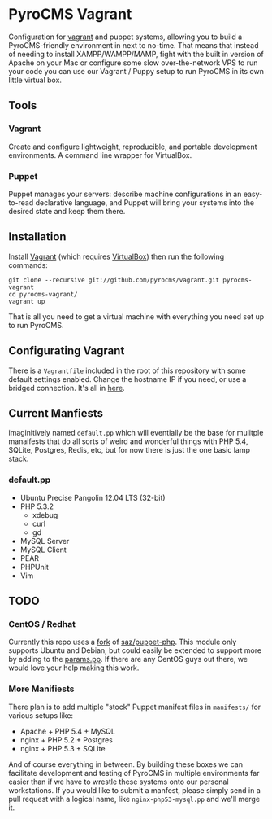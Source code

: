 # PyroCMS Vagrant

Configuration for [vagrant](http://vagrantup.com/) and puppet systems, allowing you to build a PyroCMS-friendly environment in next to no-time. 
That means that instead of needing to install XAMPP/WAMPP/MAMP, fight with the built in version of Apache on your Mac or configure some slow 
over-the-network VPS to run your code you can use our Vagrant / Puppy setup to run PyroCMS in its own little virtual box.

## Tools

### Vagrant

Create and configure lightweight, reproducible, and portable development environments. A command line wrapper for VirtualBox.

### Puppet

Puppet manages your servers: describe machine configurations in an easy-to-read declarative language, and Puppet will bring your systems into the desired state and keep them there.

## Installation

Install [Vagrant](http://vagrantup.com/v1/docs/getting-started/index.html) (which requires [VirtualBox](https://www.virtualbox.org/wiki/Downloads)) then run the following commands:

	git clone --recursive git://github.com/pyrocms/vagrant.git pyrocms-vagrant
	cd pyrocms-vagrant/
	vagrant up

That is all you need to get a virtual machine with everything you need set up to run PyroCMS.

## Configurating Vagrant

There is a `Vagrantfile` included in the root of this repository with some default settings enabled. Change the hostname IP if you need, 
or use a bridged connection. It's all in [here](https://github.com/pyrocms/vagrant/blob/master/Vagrantfile).

## Current Manfiests

imaginitively named `default.pp` which will eventially be the base for mulitple manaifests that do all 
sorts of weird and wonderful things with PHP 5.4, SQLite, Postgres, Redis, etc, but for now there is just the one basic lamp stack.

### default.pp

* Ubuntu Precise Pangolin 12.04 LTS (32-bit)
* PHP 5.3.2
	* xdebug
	* curl
	* gd
* MySQL Server
* MySQL Client
* PEAR
* PHPUnit
* Vim

## TODO

### CentOS / Redhat

Currently this repo uses a [fork](https://github.com/philsturgeon/puppet-php) of [saz/puppet-php](https://github.com/saz/puppet-php). This 
module only supports Ubuntu and Debian, but could easily be extended to support more by adding to the [params.pp](https://github.com/philsturgeon/puppet-php/blob/master/manifests/params.pp). If there are any CentOS guys out there, we would love your help making this work.

### More Manifiests

There plan is to add multiple "stock" Puppet manifest files in `manifests/` for various setups like:
	
* Apache + PHP 5.4 + MySQL
* nginx + PHP 5.2 + Postgres
* nginx + PHP 5.3 + SQLite

And of course everything in between. By building these boxes we can facilitate development and testing of PyroCMS in multiple environments 
far easier than if we have to wrestle these systems onto our personal workstations. If you would like to submit a manfest, please simply send in 
a pull request with a logical name, like `nginx-php53-mysql.pp` and we'll merge it.